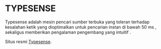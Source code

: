 # TYPESENSE
Typesense adalah mesin pencari sumber terbuka yang toleran terhadap kesalahan ketik yang dioptimalkan untuk pencarian instan di bawah 50 ms , sekaligus memberikan pengalaman pengembang yang intuitif .

Situs resmi [Typesense](https://typesense.org/ "Typesense").

